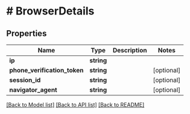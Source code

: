 # # BrowserDetails

## Properties

Name | Type | Description | Notes
------------ | ------------- | ------------- | -------------
**ip** | **string** |  |
**phone_verification_token** | **string** |  | [optional]
**session_id** | **string** |  | [optional]
**navigator_agent** | **string** |  | [optional]

[[Back to Model list]](../../README.md#models) [[Back to API list]](../../README.md#endpoints) [[Back to README]](../../README.md)
